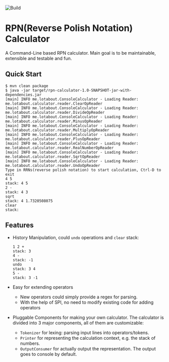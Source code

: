 ![Build](https://github.com/lotabout/rpn-calculator/workflows/Java%20CI%20with%20Maven/badge.svg)

# RPN(Reverse Polish Notation) Calculator

A Command-Line based RPN calculator. Main goal is to be maintainable,
extensible and testable and fun.

## Quick Start

```console
$ mvn clean package
$ java -jar target/rpn-calculator-1.0-SNAPSHOT-jar-with-dependencies.jar
[main] INFO me.lotabout.ConsoleCalculator - Loading Reader: me.lotabout.calculator.reader.ClearOpReader
[main] INFO me.lotabout.ConsoleCalculator - Loading Reader: me.lotabout.calculator.reader.DivideOpReader
[main] INFO me.lotabout.ConsoleCalculator - Loading Reader: me.lotabout.calculator.reader.MinusOpReader
[main] INFO me.lotabout.ConsoleCalculator - Loading Reader: me.lotabout.calculator.reader.MultiplyOpReader
[main] INFO me.lotabout.ConsoleCalculator - Loading Reader: me.lotabout.calculator.reader.PlusOpReader
[main] INFO me.lotabout.ConsoleCalculator - Loading Reader: me.lotabout.calculator.reader.RealNumberOpReader
[main] INFO me.lotabout.ConsoleCalculator - Loading Reader: me.lotabout.calculator.reader.SqrtOpReader
[main] INFO me.lotabout.ConsoleCalculator - Loading Reader: me.lotabout.calculator.reader.UndoOpReader
Type in RRNs(reverse polish notation) to start calculation, Ctrl-D to exit
4 5
stack: 4 5
2 -
stack: 4 3
sqrt
stack: 4 1.7320508075
clear
stack:
```

## Features

* History Manipulation, could `undo` operations and `clear` stack:

    ```console
    1 2 +
    stack: 3
    4 -
    stack: -1
    undo
    stack: 3 4
    5 -
    stack: 3 -1
    ```

* Easy for extending operators
    * New operators could simply provide a regex for parsing.
    * With the help of SPI, no need to modify existing code for adding operators

* Pluggable Components for making your own calculator. The calculator is
  divided into 3 major components, all of them are customizable:
    * `Tokenizer` for lexing: parsing input lines into operators/tokens.
    * `Printer` for representing the calculation context, e.g. the stack of numbers.
    * `OutputConsumer` for actually output the representation. The output goes to console by default.
